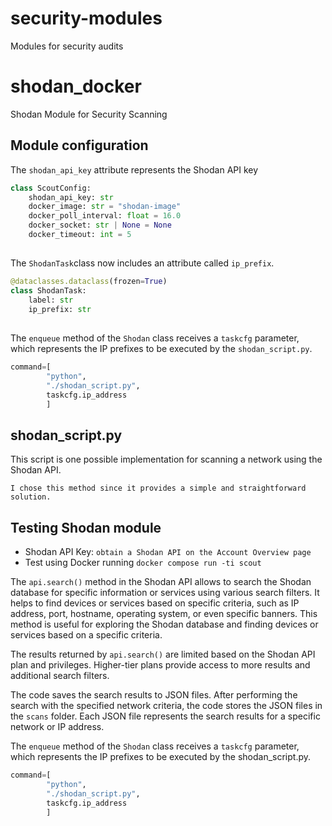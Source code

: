 # security-modules
Modules for security audits
# shodan_docker

Shodan Module for Security Scanning

## Module configuration

The `shodan_api_key` attribute represents the Shodan API key

```python
class ScoutConfig:
    shodan_api_key: str
    docker_image: str = "shodan-image"
    docker_poll_interval: float = 16.0
    docker_socket: str | None = None
    docker_timeout: int = 5
```

##

The `ShodanTask`class now includes an attribute called `ip_prefix`.

```python
@dataclasses.dataclass(frozen=True)
class ShodanTask:
    label: str
    ip_prefix: str
```

## 

The `enqueue` method of the `Shodan` class receives a `taskcfg` parameter, which represents the IP prefixes to be executed by the `shodan_script.py`.

```python
command=[
        "python",
        "./shodan_script.py",
        taskcfg.ip_address
        ]
```

## shodan_script.py

This script is one possible implementation for scanning a network using the Shodan API.
```plaintext
I chose this method since it provides a simple and straightforward solution.
```
## Testing Shodan module

* Shodan API Key: `obtain a Shodan API on the Account Overview page`
* Test using Docker running `docker compose run -ti scout`

The `api.search()` method in the Shodan API allows to search the Shodan database for specific information or services using various search filters. It helps to find devices or services based on specific criteria, such as IP address, port, hostname, operating system, or even specific banners. This method is useful for exploring the Shodan database and finding devices or services based on a specific criteria.

The results returned by `api.search()` are limited based on the Shodan API plan and privileges. Higher-tier plans provide access to more results and additional search filters.

The code saves the search results to JSON files. After performing the search with the specified network criteria, the code stores the JSON files in the `scans` folder. Each JSON file represents the search results for a specific network or IP address.

The `enqueue` method of the `Shodan` class receives a `taskcfg` parameter, which represents the IP prefixes to be executed by the shodan_script.py.

```python
command=[
        "python",
        "./shodan_script.py",
        taskcfg.ip_address
        ]
```


